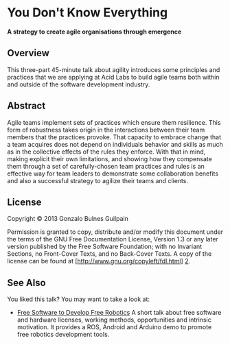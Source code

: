 You Don't Know Everything
=========================

**A strategy to create agile organisations through emergence**

## Overview

This three-part 45-minute talk about agility introduces some principles and practices that we are applying at Acid Labs to build agile teams both within and outside of the software development industry.

## Abstract

Agile teams implement sets of practices which ensure them resilience. This form of robustness takes origin in the interactions between their team members that the practices provoke. That capacity to embrace change that a team acquires does not depend on individuals behavior and skills as much as in the collective effects of the rules they enforce. With that in mind, making explicit their own limitations, and showing how they compensate them through a set of carefully-chosen team practices and rules is an effective way for team leaders to demonstrate some collaboration benefits and also a successful strategy to agilize their teams and clients.

## License

Copyright &copy; 2013 Gonzalo Bulnes Guilpain

Permission is granted to copy, distribute and/or modify this document under the terms
of the GNU Free Documentation License, Version 1.3 or any later version published by
the Free Software Foundation; with no Invariant Sections, no Front-Cover Texts, and
no Back-Cover Texts. A copy of the license can be found at
[http://www.gnu.org/copyleft/fdl.html] [2].

  [2]: http://www.gnu.org/copyleft/fdl.html

## See Also

You liked this talk? You may want to take a look at:

- [Free Software to Develop Free Robotics][flosh] A short talk about free software and hardware licenses, working methods, opportunities and intrinsic motivation. It provides a ROS, Android and Arduino demo to promote free robotics development tools.

  [flosh]: https://github.com/gonzalo-bulnes/free-software-to-develop-free-robotics
